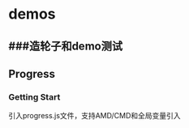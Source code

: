 # demos
###造轮子和demo测试
--------------------------------------------------------------------
## Progress
### Getting Start
引入progress.js文件，支持AMD/CMD和全局变量引入

